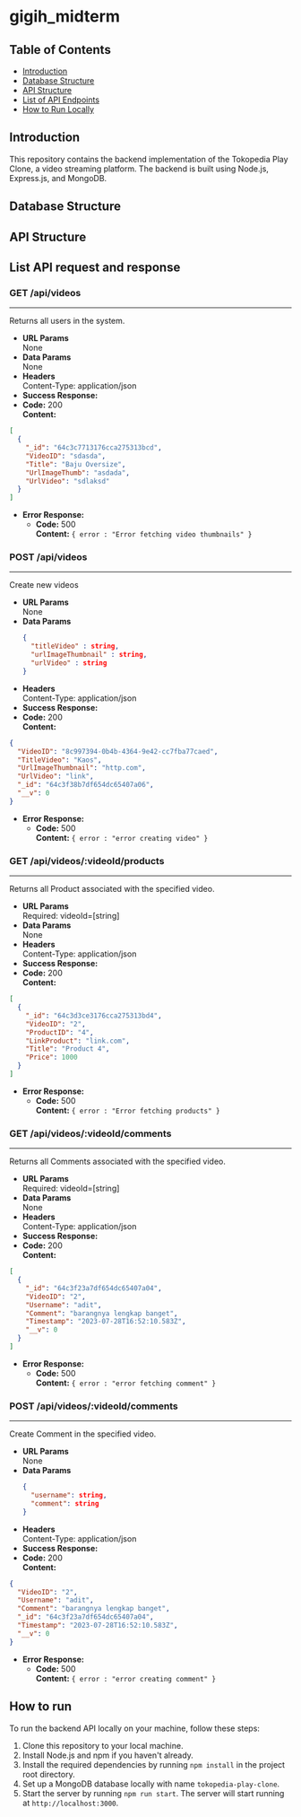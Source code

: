 # gigih_midterm

## Table of Contents

- [Introduction](#introduction)
- [Database Structure](#database-structure)
- [API Structure](#api-structure)
- [List of API Endpoints](#list-of-api-endpoints)
- [How to Run Locally](#how-to-run-locally)

## Introduction

This repository contains the backend implementation of the Tokopedia Play Clone, a video streaming platform. The backend is built using Node.js, Express.js, and MongoDB.

## Database Structure

## API Structure

## List API request and response

### GET /api/videos

---

Returns all users in the system.

- **URL Params**  
  None
- **Data Params**  
  None
- **Headers**  
  Content-Type: application/json
- **Success Response:**
- **Code:** 200  
  **Content:**

```json
[
  {
    "_id": "64c3c7713176cca275313bcd",
    "VideoID": "sdasda",
    "Title": "Baju Oversize",
    "UrlImageThumb": "asdada",
    "UrlVideo": "sdlaksd"
  }
]
```

- **Error Response:**
  - **Code:** 500  
    **Content:** `{ error : "Error fetching video thumbnails" }`

### POST /api/videos

---

Create new videos

- **URL Params**  
  None
- **Data Params**
  ```json
  {
    "titleVideo" : string,
    "urlImageThumbnail" : string,
    "urlVideo" : string
  }
  ```
- **Headers**  
  Content-Type: application/json
- **Success Response:**
- **Code:** 200  
  **Content:**

```json
{
  "VideoID": "8c997394-0b4b-4364-9e42-cc7fba77caed",
  "TitleVideo": "Kaos",
  "UrlImageThumbnail": "http.com",
  "UrlVideo": "link",
  "_id": "64c3f38b7df654dc65407a06",
  "__v": 0
}
```

- **Error Response:**
  - **Code:** 500  
    **Content:** `{ error : "error creating video" }`

### GET /api/videos/:videoId/products

---

Returns all Product associated with the specified video.

- **URL Params**  
  Required: videoId=[string]
- **Data Params**  
  None
- **Headers**  
  Content-Type: application/json
- **Success Response:**
- **Code:** 200  
  **Content:**

```json
[
  {
    "_id": "64c3d3ce3176cca275313bd4",
    "VideoID": "2",
    "ProductID": "4",
    "LinkProduct": "link.com",
    "Title": "Product 4",
    "Price": 1000
  }
]
```

- **Error Response:**
  - **Code:** 500  
    **Content:** `{ error : "Error fetching products" }`

### GET /api/videos/:videoId/comments

---

Returns all Comments associated with the specified video.

- **URL Params**  
  Required: videoId=[string]
- **Data Params**  
  None
- **Headers**  
  Content-Type: application/json
- **Success Response:**
- **Code:** 200  
  **Content:**

```json
[
  {
    "_id": "64c3f23a7df654dc65407a04",
    "VideoID": "2",
    "Username": "adit",
    "Comment": "barangnya lengkap banget",
    "Timestamp": "2023-07-28T16:52:10.583Z",
    "__v": 0
  }
]
```

- **Error Response:**
  - **Code:** 500  
    **Content:** `{ error : "error fetching comment" }`

### POST /api/videos/:videoId/comments

---

Create Comment in the specified video.

- **URL Params**  
  None
- **Data Params**
  ```json
  {
    "username": string,
    "comment": string
  }
  ```
- **Headers**  
  Content-Type: application/json
- **Success Response:**
- **Code:** 200  
  **Content:**

```json
{
  "VideoID": "2",
  "Username": "adit",
  "Comment": "barangnya lengkap banget",
  "_id": "64c3f23a7df654dc65407a04",
  "Timestamp": "2023-07-28T16:52:10.583Z",
  "__v": 0
}
```

- **Error Response:**
  - **Code:** 500  
    **Content:** `{ error : "error creating comment" }`

## How to run

To run the backend API locally on your machine, follow these steps:

1. Clone this repository to your local machine.
2. Install Node.js and npm if you haven't already.
3. Install the required dependencies by running `npm install` in the project root directory.
4. Set up a MongoDB database locally with name `tokopedia-play-clone`.
5. Start the server by running `npm run start`. The server will start running at `http://localhost:3000`.
